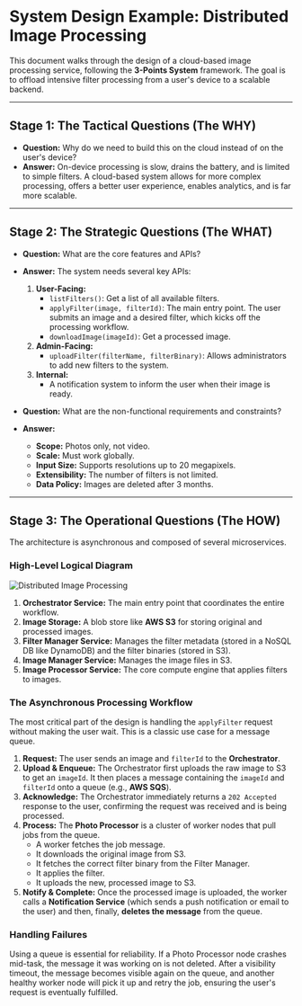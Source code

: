 # System Design Example: Distributed Image Processing

This document walks through the design of a cloud-based image processing service, following the **3-Points System** framework. The goal is to offload intensive filter processing from a user's device to a scalable backend.

--- 

## Stage 1: The Tactical Questions (The WHY)

-   **Question:** Why do we need to build this on the cloud instead of on the user's device?
-   **Answer:** On-device processing is slow, drains the battery, and is limited to simple filters. A cloud-based system allows for more complex processing, offers a better user experience, enables analytics, and is far more scalable.

--- 

## Stage 2: The Strategic Questions (The WHAT)

-   **Question:** What are the core features and APIs?
-   **Answer:** The system needs several key APIs:
    1.  **User-Facing:**
        -   `listFilters()`: Get a list of all available filters.
        -   `applyFilter(image, filterId)`: The main entry point. The user submits an image and a desired filter, which kicks off the processing workflow.
        -   `downloadImage(imageId)`: Get a processed image.
    2.  **Admin-Facing:**
        -   `uploadFilter(filterName, filterBinary)`: Allows administrators to add new filters to the system.
    3.  **Internal:**
        -   A notification system to inform the user when their image is ready.

-   **Question:** What are the non-functional requirements and constraints?
-   **Answer:**
    -   **Scope:** Photos only, not video.
    -   **Scale:** Must work globally.
    -   **Input Size:** Supports resolutions up to 20 megapixels.
    -   **Extensibility:** The number of filters is not limited.
    -   **Data Policy:** Images are deleted after 3 months.

--- 

## Stage 3: The Operational Questions (The HOW)

The architecture is asynchronous and composed of several microservices.

### High-Level Logical Diagram

![Distributed Image Processing](diagrams/distributed_image_processing/distributed_image_processing_diagram.drawio)

1.  **Orchestrator Service:** The main entry point that coordinates the entire workflow.
2.  **Image Storage:** A blob store like **AWS S3** for storing original and processed images.
3.  **Filter Manager Service:** Manages the filter metadata (stored in a NoSQL DB like DynamoDB) and the filter binaries (stored in S3).
4.  **Image Manager Service:** Manages the image files in S3.
5.  **Image Processor Service:** The core compute engine that applies filters to images.

### The Asynchronous Processing Workflow

The most critical part of the design is handling the `applyFilter` request without making the user wait. This is a classic use case for a message queue.

1.  **Request:** The user sends an image and `filterId` to the **Orchestrator**.
2.  **Upload & Enqueue:** The Orchestrator first uploads the raw image to S3 to get an `imageId`. It then places a message containing the `imageId` and `filterId` onto a queue (e.g., **AWS SQS**).
3.  **Acknowledge:** The Orchestrator immediately returns a `202 Accepted` response to the user, confirming the request was received and is being processed.
4.  **Process:** The **Photo Processor** is a cluster of worker nodes that pull jobs from the queue.
    -   A worker fetches the job message.
    -   It downloads the original image from S3.
    -   It fetches the correct filter binary from the Filter Manager.
    -   It applies the filter.
    -   It uploads the new, processed image to S3.
5.  **Notify & Complete:** Once the processed image is uploaded, the worker calls a **Notification Service** (which sends a push notification or email to the user) and then, finally, **deletes the message** from the queue. 

### Handling Failures

Using a queue is essential for reliability. If a Photo Processor node crashes mid-task, the message it was working on is not deleted. After a visibility timeout, the message becomes visible again on the queue, and another healthy worker node will pick it up and retry the job, ensuring the user's request is eventually fulfilled.
